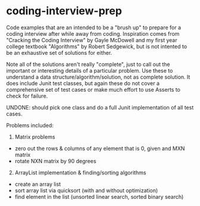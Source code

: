 coding-interview-prep
=====================

Code examples that are an intended to be a "brush up" to prepare for a coding interview after while away from coding. Inspiration comes from "Cracking the Coding Interview" by Gayle McDowell and my first year college textbook "Algorithms" by Robert Sedgewick, but is not intented to be an exhaustive set of solutions for either. 

Note all of the solutions aren't really "complete", just to call out the important or interesting details of a particular problem. Use these to understand a data structure/algorithm/solution, not as complete solution. It does include Junit test classes, but again these do not cover a comprehensive set of test cases or make much effort to use Asserts to check for failure.

UNDONE: should pick one class and do a full Junit implementation of all test cases.

Problems included:
1) Matrix problems 
  - zero out the rows & columns of any element that is 0, given and MXN matrix
  - rotate NXN matrix by 90 degrees
2) ArrayList implementation & finding/sorting algorithms
  - create an array list
  - sort array list via quicksort (with and without optimization)
  - find element in the list (unsorted linear search, sorted binary search)
